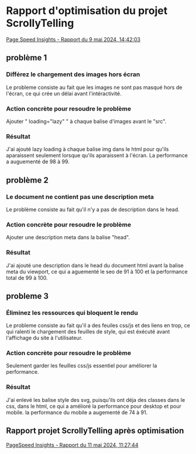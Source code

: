 # Rapport d'optimisation du projet ScrollyTelling
[Page Speed Insights - Rapport du 9 mai 2024, 14:42:03](https://pagespeed.web.dev/analysis/https-maik-tim-momo-com/u6y8nxvekq?form_factor=desktop)



## problème 1
### Différez le chargement des images hors écran
Le probleme consiste au fait que les images ne sont pas masqué hors de l'écran, ce qui crée un délai avant l'intéractivité.

### Action concrète pour resoudre le problème
Ajouter " loading="lazy" " à chaque balise d'images avant le "src".

### Résultat
J'ai ajouté lazy loading à chaque balise img dans le html pour qu'ils aparaissent seulement lorsque qu'ils aparaissent à l'écran. La performance a auguementé de 98 à 99.



## problème 2
### Le document ne contient pas une description meta
Le problème consiste au fait qu'il n'y a pas de description dans le head.

### Action concrète pour resoudre le problème
Ajouter une description meta dans la balise "head".

### Résultat
J'ai ajouté une description dans le head du document html avant la balise meta du viewport, ce qui a aguementé le seo de 91 à 100 et la performance total de 99 à 100.



## probleme 3
### Éliminez les ressources qui bloquent le rendu
Le probleme consiste au fait qu'il a des feuiles css/js et des liens en trop, ce qui ralenti le chargement des feuilles de style, qui est éxécuté avant l'affichage du site à l'utilisateur.

### Action concrète pour resoudre le problème
Seulement garder les feuilles css/js essentiel pour améliorer la performance.

### Résultat
J'ai enlevé les balise style des svg, puisqu'ils ont déja des classes dans le css, dans le html, ce qui a amélioré la performance pour desktop et pour mobile. la performance du mobile a augementé de 74 à 91.

## Rapport projet ScrollyTelling après optimisation
[PageSpeed Insights - Rapport du 11 mai 2024, 11:27:44](https://pagespeed.web.dev/analysis/https-maik-tim-momo-com/8h5i39qv51?form_factor=mobile)
